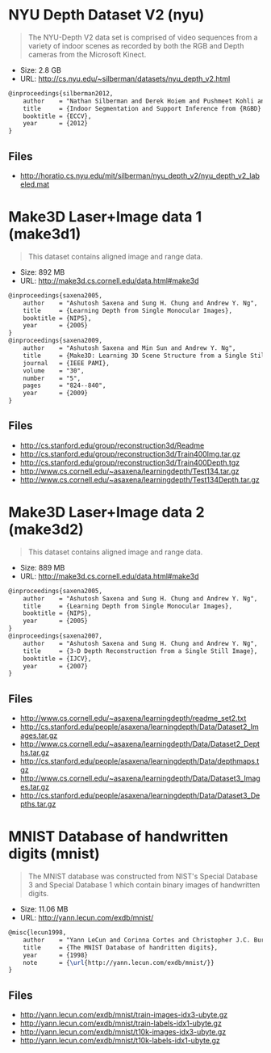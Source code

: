 # NYU Depth Dataset V2 (nyu)

> The NYU-Depth V2 data set is comprised of video sequences from a variety of
> indoor scenes as recorded by both the RGB and Depth cameras from the Microsoft
> Kinect.

- Size: 2.8 GB
- URL: http://cs.nyu.edu/~silberman/datasets/nyu_depth_v2.html

```tex
@inproceedings{silberman2012,
    author    = "Nathan Silberman and Derek Hoiem and Pushmeet Kohli and Rob Fergus",
    title     = {Indoor Segmentation and Support Inference from {RGBD} Images},
    booktitle = {ECCV},
    year      = {2012}
}
```

## Files

- http://horatio.cs.nyu.edu/mit/silberman/nyu_depth_v2/nyu_depth_v2_labeled.mat


# Make3D Laser+Image data 1 (make3d1)

> This dataset contains aligned image and range data.

- Size: 892 MB
- URL: http://make3d.cs.cornell.edu/data.html#make3d

```tex
@inproceedings{saxena2005,
    author    = "Ashutosh Saxena and Sung H. Chung and Andrew Y. Ng",
    title     = {Learning Depth from Single Monocular Images},
    booktitle = {NIPS},
    year      = {2005}
}
@inproceedings{saxena2009,
    author    = "Ashutosh Saxena and Min Sun and Andrew Y. Ng",
    title     = {Make3D: Learning 3D Scene Structure from a Single Still Image},
    journal   = {IEEE PAMI},
    volume    = "30",
    number    = "5",
    pages     = "824--840",
    year      = {2009}
}
```

## Files

- http://cs.stanford.edu/group/reconstruction3d/Readme
- http://cs.stanford.edu/group/reconstruction3d/Train400Img.tar.gz
- http://cs.stanford.edu/group/reconstruction3d/Train400Depth.tgz
- http://www.cs.cornell.edu/~asaxena/learningdepth/Test134.tar.gz
- http://www.cs.cornell.edu/~asaxena/learningdepth/Test134Depth.tar.gz


# Make3D Laser+Image data 2 (make3d2)

> This dataset contains aligned image and range data.

- Size: 889 MB
- URL: http://make3d.cs.cornell.edu/data.html#make3d

```tex
@inproceedings{saxena2005,
    author    = "Ashutosh Saxena and Sung H. Chung and Andrew Y. Ng",
    title     = {Learning Depth from Single Monocular Images},
    booktitle = {NIPS},
    year      = {2005}
}
@inproceedings{saxena2007,
    author    = "Ashutosh Saxena and Sung H. Chung and Andrew Y. Ng",
    title     = {3-D Depth Reconstruction from a Single Still Image},
    booktitle = {IJCV},
    year      = {2007}
}
```

## Files

- http://www.cs.cornell.edu/~asaxena/learningdepth/readme_set2.txt
- http://cs.stanford.edu/people/asaxena/learningdepth/Data/Dataset2_Images.tar.gz
- http://www.cs.cornell.edu/~asaxena/learningdepth/Data/Dataset2_Depths.tar.gz
- http://cs.stanford.edu/people/asaxena/learningdepth/Data/depthmaps.tgz
- http://www.cs.cornell.edu/~asaxena/learningdepth/Data/Dataset3_Images.tar.gz
- http://cs.stanford.edu/people/asaxena/learningdepth/Data/Dataset3_Depths.tar.gz


# MNIST Database of handwritten digits (mnist)

> The MNIST database was constructed from NIST's Special Database 3 and
> Special Database 1 which contain binary images of handwritten digits.

- Size: 11.06 MB
- URL: http://yann.lecun.com/exdb/mnist/

```tex
@misc{lecun1998,
    author    = "Yann LeCun and Corinna Cortes and Christopher J.C. Burges",
    title     = {The MNIST Database of handritten digits},
    year      = {1998}
    note      = {\url{http://yann.lecun.com/exdb/mnist/}}
}
```

## Files

- http://yann.lecun.com/exdb/mnist/train-images-idx3-ubyte.gz
- http://yann.lecun.com/exdb/mnist/train-labels-idx1-ubyte.gz
- http://yann.lecun.com/exdb/mnist/t10k-images-idx3-ubyte.gz
- http://yann.lecun.com/exdb/mnist/t10k-labels-idx1-ubyte.gz
